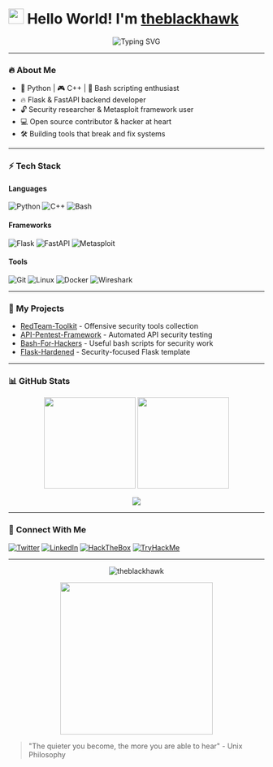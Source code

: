 # <img src="https://raw.githubusercontent.com/TheDudeThatCode/TheDudeThatCode/master/Assets/Hi.gif" width="30px"> Hello World! I'm [theblackhawk](https://github.com/theblackhawk) 

<p align="center">
  <img src="https://readme-typing-svg.demolab.com?font=Hack&size=24&duration=3000&pause=1000&color=00F728&center=true&vCenter=true&width=435&lines=Open+Source+Developer;Python%2FC%2B%2B+Hacker;Security+Researcher;Flask%2FFastAPI+Dev;Bash+Scripting+Wizard" alt="Typing SVG" />
</p>

---

### 🔥 **About Me**
- 🐍 Python | 🎮 C++ | 🐚 Bash scripting enthusiast
- 🔥 Flask & FastAPI backend developer
- 🔓 Security researcher & Metasploit framework user
- 💻 Open source contributor & hacker at heart
- 🛠️ Building tools that break and fix systems

---

### ⚡ **Tech Stack**

#### **Languages**
![Python](https://img.shields.io/badge/-Python-3776AB?style=flat-square&logo=python&logoColor=white)
![C++](https://img.shields.io/badge/-C++-00599C?style=flat-square&logo=c%2B%2B&logoColor=white)
![Bash](https://img.shields.io/badge/-Bash-4EAA25?style=flat-square&logo=gnu-bash&logoColor=white)

#### **Frameworks**
![Flask](https://img.shields.io/badge/-Flask-000000?style=flat-square&logo=flask&logoColor=white)
![FastAPI](https://img.shields.io/badge/-FastAPI-009688?style=flat-square&logo=fastapi&logoColor=white)
![Metasploit](https://img.shields.io/badge/-Metasploit-FE7A16?style=flat-square)

#### **Tools**
![Git](https://img.shields.io/badge/-Git-F05032?style=flat-square&logo=git&logoColor=white)
![Linux](https://img.shields.io/badge/-Linux-FCC624?style=flat-square&logo=linux&logoColor=black)
![Docker](https://img.shields.io/badge/-Docker-2496ED?style=flat-square&logo=docker&logoColor=white)
![Wireshark](https://img.shields.io/badge/-Wireshark-1679A7?style=flat-square&logo=wireshark&logoColor=white)

---

### 🚀 **My Projects**
- [RedTeam-Toolkit](https://github.com/theblackhawk/RedTeam-Toolkit) - Offensive security tools collection
- [API-Pentest-Framework](https://github.com/theblackhawk/API-Pentest-Framework) - Automated API security testing
- [Bash-For-Hackers](https://github.com/theblackhawk/Bash-For-Hackers) - Useful bash scripts for security work
- [Flask-Hardened](https://github.com/theblackhawk/Flask-Hardened) - Security-focused Flask template

---

### 📊 **GitHub Stats**
<p align="center">
  <img height="180em" src="https://github-readme-stats.vercel.app/api?username=theblackhawk&show_icons=true&theme=dark&hide_border=true&count_private=true&include_all_commits=true" />
  <img height="180em" src="https://github-readme-stats.vercel.app/api/top-langs/?username=theblackhawk&layout=compact&theme=dark&hide_border=true" />
</p>

<p align="center">
  <img src="https://github-readme-streak-stats.herokuapp.com/?user=theblackhawk&theme=dark&hide_border=true" />
</p>

---

### 🔗 **Connect With Me**
[![Twitter](https://img.shields.io/badge/-Twitter-1DA1F2?style=flat-square&logo=twitter&logoColor=white)](https://twitter.com/yourhandle)
[![LinkedIn](https://img.shields.io/badge/-LinkedIn-0077B5?style=flat-square&logo=linkedin&logoColor=white)](https://linkedin.com/in/yourprofile)
[![HackTheBox](https://img.shields.io/badge/-HackTheBox-9FEF00?style=flat-square)](https://app.hackthebox.com/profile/yourid)
[![TryHackMe](https://img.shields.io/badge/-TryHackMe-212C42?style=flat-square)](https://tryhackme.com/p/yourusername)

---

<p align="center">
  <img src="https://komarev.com/ghpvc/?username=theblackhawk&label=Profile+Views&color=0e75b6&style=flat" alt="theblackhawk" />
</p>

<p align="center">
  <img src="https://raw.githubusercontent.com/theblackhawk/theblackhawk/main/assets/hackerman.gif" width="300px">
</p>

> "The quieter you become, the more you are able to hear" - Unix Philosophy
